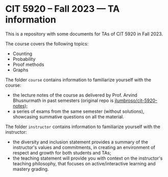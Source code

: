 # CIT 5920 – Fall 2023 — TA information

This is a repository with some documents for TAs of CIT 5920 in Fall 2023.

The course covers the following topics:
- Counting
- Probability
- Proof methods
- Graphs

The folder `course` contains information to familiarize yourself with the course:
- the lecture notes of the course as delivered by Prof. Arvind Bhusnurmath in past semesters (original repo is [jlumbroso/cit-5920-notes](https://github.com/jlumbroso/cit-5920-notes));
- a series of exams from the same semester (without solutions), showcasing summative questions on all the material.

The folder `instructor` contains information to familiarize yourself with the instructor:
- the diversity and inclusion statement provides a summary of the instructor's values and commitments, in creating an environment of respect and growth for both students and TAs;
- the teaching statement will provide you with context on the instructor's teaching philosophy, that focuses on active/interactive learning and mastery grading.

